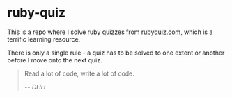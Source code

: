 # ruby-quiz

This is a repo where I solve ruby quizzes from [rubyquiz.com](http://rubyquiz.com/), which is a terrific learning resource.

There is only a single rule - a quiz has to be solved to one extent or another before I move onto the next quiz.

> Read a lot of code, write a lot of code.
>
> -- <cite>DHH</cite>
